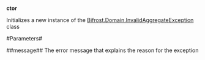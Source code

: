 **ctor**

Initializes a new instance of the [Bifrost.Domain.InvalidAggregateException](Bifrost.Domain.InvalidAggregateException) class

#Parameters#


##message##
The error message that explains the reason for the exception

